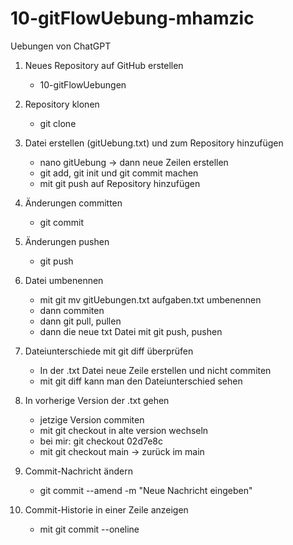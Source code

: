 # 10-gitFlowUebung-mhamzic

Uebungen von ChatGPT

1. Neues Repository auf GitHub erstellen
    - 10-gitFlowUebungen
    
2. Repository klonen
    - git clone <HTTPS>
  
3. Datei erstellen (gitUebung.txt) und zum Repository hinzufügen
    - nano gitUebung -> dann neue Zeilen erstellen
    - git add, git init und git commit machen
    - mit git push auf Repository hinzufügen

4. Änderungen committen
    - git commit
    
5. Änderungen pushen
    - git push 

6. Datei umbenennen
   - mit git mv gitUebungen.txt aufgaben.txt umbenennen
   - dann commiten
   - dann git pull, pullen
   - dann die neue txt Datei mit git push, pushen
  
7. Dateiunterschiede mit git diff überprüfen
   - In der .txt Datei neue Zeile erstellen und nicht commiten
   - mit git diff kann man den Dateiunterschied sehen

8. In vorherige Version der .txt gehen
      - jetzige Version commiten
      - mit git checkout <HASH-WERT> in alte version wechseln
      - bei mir: git checkout 02d7e8c
      - mit git checkout main -> zurück im main

9. Commit-Nachricht ändern
    - git commit --amend -m "Neue Nachricht eingeben"

10. Commit-Historie in einer Zeile anzeigen
    - mit git commit --oneline
